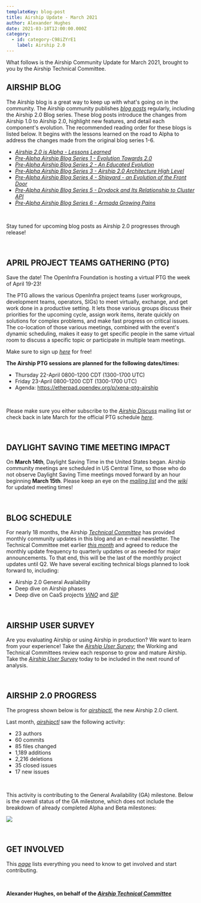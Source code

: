 ```yaml
---
templateKey: blog-post
title: Airship Update - March 2021
author: Alexander Hughes
date: 2021-03-18T12:00:00.000Z
category:
  - id: category-C98iZYrE1
    label: Airship 2.0
---
```

What follows is the Airship Community Update for March 2021, brought to you by the Airship Technical Committee.

<!-- more -->

## **AIRSHIP BLOG**

The Airship blog is a great way to keep up with what's going on in the community. The Airship community publishes
[_blog posts_](https://www.airshipit.org/blog/) regularly, including the Airship 2.0 Blog series. These blog posts
introduce the changes from Airship 1.0 to Airship 2.0, highlight new features, and detail each component's evolution.
The recommended reading order for these blogs is listed below. It begins with the lessons learned on the road to Alpha
to address the changes made from the original blog series 1-6.

* [_Airship 2.0 is Alpha - Lessons Learned_](https://www.airshipit.org/blog/airship2-is-alpha/)
* [_Pre-Alpha Airship Blog Series 1 - Evolution Towards 2.0_](https://www.airshipit.org/blog/pre-alpha-airship-blog-series-1-evolution-towards-2.0/)
* [_Pre-Alpha Airship Blog Series 2 - An Educated Evolution_](https://www.airshipit.org/blog/pre-alpha-airship-blog-series-2-an-educated-evolution/)
* [_Pre-Alpha Airship Blog Series 3 - Airship 2.0 Architecture High Level_](https://www.airshipit.org/blog/pre-alpha-airship-blog-series-3-airship-2.0-architecture-high-level/)
* [_Pre-Alpha Airship Blog Series 4 - Shipyard - an Evolution of the Front Door_](https://www.airshipit.org/blog/pre-alpha-airship-blog-series-4-shipyard-an-evolution-of-the-front-door/)
* [_Pre-Alpha Airship Blog Series 5 - Drydock and Its Relationship to Cluster API_](https://www.airshipit.org/blog/pre-alpha-airship-blog-series-5-drydock-and-its-relationship-to-cluster-api/)
* [_Pre-Alpha Airship Blog Series 6 - Armada Growing Pains_](https://www.airshipit.org/blog/pre-alpha-airship-blog-series-6-armada-growing-pains/)

<br>

Stay tuned for upcoming blog posts as Airship 2.0 progresses through release!

<br>

## **APRIL PROJECT TEAMS GATHERING (PTG)**

Save the date! The OpenInfra Foundation is hosting a virtual PTG the week of April 19-23!

The PTG allows the various OpenInfra project teams (user workgroups, development teams, operators, SIGs)
to meet virtually, exchange, and get work done in a productive setting. It lets those various groups discuss their
priorities for the upcoming cycle, assign work items, iterate quickly on solutions for complex problems, and make fast
progress on critical issues. The co-location of those various meetings, combined with the event's dynamic scheduling,
makes it easy to get specific people in the same virtual room to discuss a specific topic or participate in multiple
team meetings.

Make sure to sign up [_here_](https://www.eventbrite.com/e/project-teams-gathering-april-2021-tickets-143360351671) for
free!

**The Airship PTG sessions are planned for the following dates/times:**

* Thursday 22-April 0800-1200 CDT (1300-1700 UTC)
* Friday 23-April 0800-1200 CDT (1300-1700 UTC)
* Agenda: https://etherpad.opendev.org/p/xena-ptg-airship

<br>

Please make sure you either subscribe to the [_Airship Discuss_](http://lists.airshipit.org/cgi-bin/mailman/listinfo)
mailing list or check back in late March for the official PTG schedule
[_here_](https://www.openstack.org/ptg/#tab_schedule).

<br>

## **DAYLIGHT SAVING TIME MEETING IMPACT**

On **March 14th**, Daylight Saving Time in the United States began. Airship community meetings are scheduled in US
Central Time, so those who do not observe Daylight Saving Time meetings moved forward by an hour beginning
**March 15th**. Please keep an eye on the [_mailing list_](http://lists.airshipit.org/cgi-bin/mailman/listinfo/airship-discuss) and the [_wiki_](https://wiki.openstack.org/wiki/Airship) for updated meeting times!

<br>

## **BLOG SCHEDULE**

For nearly 18 months, the Airship [_Technical Committee_](https://wiki.openstack.org/wiki/Airship/Airship-TC) has
provided monthly community updates in this blog and an e-mail newsletter. The Technical Committee met
earlier [_this month_](https://etherpad.opendev.org/p/airship-tc-meeting) and agreed to reduce the monthly update frequency to
quarterly updates or as needed for major announcements. To that end, this will be the last of the monthly project
updates until Q2. We have several exciting technical blogs planned to look forward to, including:

* Airship 2.0 General Availability
* Deep dive on Airship phases
* Deep dive on CaaS projects [_ViNO_](https://opendev.org/airship/vino) and [_SIP_](https://opendev.org/airship/sip)

<br>

## **AIRSHIP USER SURVEY**

Are you evaluating Airship or using Airship in production? We want to learn from your experience! Take the [_Airship
User Survey_](https://www.surveymonkey.com/r/YKZ9NC2); the Working and Technical Committees review each response to grow
and mature Airship. Take the [_Airship User Survey_](https://www.surveymonkey.com/r/YKZ9NC2) today to be
included in the next round of analysis.

<br>

## **AIRSHIP 2.0 PROGRESS**

The progress shown below is for [_airshipctl_](https://opendev.org/airship/airshipctl), the new Airship 2.0 client.

Last month, [_airshipctl_](https://opendev.org/airship/airshipctl) saw the following activity:

* 23 authors
* 60 commits
* 85 files changed
* 1,189 additions
* 2,216 deletions
* 35 closed issues
* 17 new issues

<br>

This activity is contributing to the General Availability (GA) milestone. Below is the overall status of the GA
milestone, which does not include the breakdown of already completed Alpha and Beta milestones:

![](/images/ga_status_march_2021.png)

<br>

## **GET INVOLVED**

This [_page_](https://www.airshipit.org/community/) lists everything you need to know to get involved and start
contributing.

<br>

**Alexander Hughes, on behalf of the [_Airship Technical Committee_](https://wiki.openstack.org/wiki/Airship/Airship-TC)**

